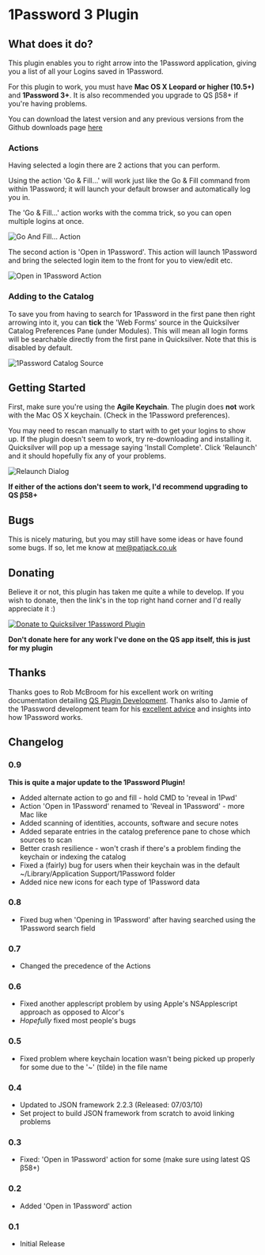 # 1Password 3 Plugin 

## What does it do?

This plugin enables you to right arrow into the 1Password application, giving you a list of all your Logins saved in 1Password.

For this plugin to work, you must have **Mac OS X Leopard or higher (10.5+)** and **1Password 3+**. It is also recommended you upgrade to QS β58+ if you're having problems.

You can download the latest version and any previous versions from the Github downloads page [here](http://github.com/pjrobertson/1Password-Plugin/downloads "Download")

### Actions

Having selected a login there are 2 actions that you can perform.

Using the action 'Go & Fill...' will work just like the Go & Fill command from within 1Password; it will launch your default browser and automatically log you in.

The 'Go & Fill...' action works with the comma trick, so you can open multiple logins at once.

![Go And Fill... Action](http://i42.tinypic.com/i35lig.jpg "Go And Fill... Action")


The second action is 'Open in 1Password'. This action will launch 1Password and bring the selected login item to the front for you to view/edit etc.

![Open in 1Password Action](http://i42.tinypic.com/wk62qd.jpg "Open in 1Password Action")


### Adding to the Catalog

To save you from having to search for 1Password in the first pane then right arrowing into it, you can **tick** the 'Web Forms' source in the Quicksilver Catalog Preferences Pane (under Modules). This will mean all login forms will be searchable directly from the first pane in Quicksilver. Note that this is disabled by default.

![1Password Catalog Source](http://i43.tinypic.com/znvo1.jpg "1Password Catalog Source")

## Getting Started

First, make sure you're using the **Agile Keychain**. The plugin does **not** work with the Mac OS X keychain. (Check in the 1Password preferences).

You may need to rescan manually to start with to get your logins to show up.
If the plugin doesn't seem to work, try re-downloading and installing it. Quicksilver will pop up a message saying 'Install Complete'.
Click 'Relaunch' and it should hopefully fix any of your problems.

![Relaunch Dialog](http://i43.tinypic.com/35bi0es.jpg "Relaunch Dialog")

**If either of the actions don't seem to work, I'd recommend upgrading to QS β58+**

## Bugs

This is nicely maturing, but you may still have some ideas or have found some bugs. If so, let me know at me@patjack.co.uk

## Donating

Believe it or not, this plugin has taken me quite a while to develop. If you wish to donate, then the link's in the top right hand corner and I'd really appreciate it :)

[![Donate to Quicksilver 1Password Plugin](https://www.paypal.com/en_GB/i/btn/btn_donate_LG.gif "Donate")](https://www.paypal.com/cgi-bin/webscr?cmd=_donations&amp;business=7MJHCZAQF5KEU&amp;lc=GB&amp;item_name=Quicksilver%201Password%20Plugin&amp;currency_code=USD&amp;bn=PP%2dDonationsBF%3abtn_donateCC_LG%2egif%3aNonHosted)

**Don't donate here for any work I've done on the QS app itself, this is just for my plugin**

## Thanks

Thanks goes to Rob McBroom for his excellent work on writing documentation detailing [QS Plugin Development](http://github.com/tiennou/blacktree-elements/blob/master/PluginDevelopmentReference/QuicksilverPlug-inReference.mdown).
Thanks also to Jamie of the 1Password development team for his [excellent advice](http://support.agilewebsolutions.com/showthread.php?21959-Developing-a-Quicksilver-Plugin-for-1Password) and insights into how 1Password works.

## Changelog

### 0.9
**This is quite a major update to the 1Password Plugin!**

* Added alternate action to go and fill - hold CMD to 'reveal in 1Pwd'
* Action 'Open in 1Password' renamed to 'Reveal in 1Password' - more Mac like
* Added scanning of identities, accounts, software and secure notes
* Added separate entries in the catalog preference pane to chose which sources to scan
* Better crash resilience - won't crash if there's a problem finding the keychain or indexing the catalog
* Fixed a (fairly) bug for users when their keychain was in the default ~/Library/Application Support/1Password folder
* Added nice new icons for each type of 1Password data

### 0.8
* Fixed bug when 'Opening in 1Password' after having searched using the 1Password search field

### 0.7
*  Changed the precedence of the Actions

### 0.6
* Fixed another applescript problem by using Apple's NSApplescript approach as opposed to Alcor's
* *Hopefully* fixed most people's bugs

### 0.5
* Fixed problem where keychain location wasn't being picked up properly for some due to the '~' (tilde) in the file name

### 0.4
*	Updated to JSON framework 2.2.3 (Released: 07/03/10)
*	Set project to build JSON framework from scratch to avoid linking problems

### 0.3
*	Fixed: 'Open in 1Password' action for some (make sure using latest QS β58+)

### 0.2
*	Added 'Open in 1Password' action

### 0.1
*	Initial Release